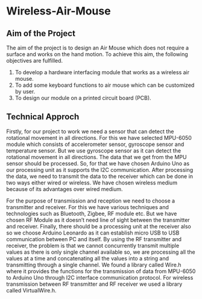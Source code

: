 # Wireless-Air-Mouse

## Aim of the Project
The aim of the project is to design an Air Mouse which does not require a surface and works on the hand motion. To achieve this aim, the following objectives are fulfilled.
1. To develop a hardware interfacing module that works as a wireless air mouse.<br/>
2. To add some keyboard functions to air mouse which can be customized by user.<br/>
3. To design our module on a printed circuit board (PCB).

## Technical Approch
Firstly, for our project to work we need a sensor that can detect the rotational movement in all directions. For this we have selected MPU-6050 module which consists of accelerometer sensor, gyroscope sensor and temperature sensor. But we use gyroscope sensor as it can detect the rotational movement in all directions. The data that we get from the MPU sensor should be processed. So, for that we have chosen Arduino Uno as our processing unit as it supports the I2C communication. After processing the data, we need to transmit the data to the receiver which can be done in two ways either wired or wireless. We have chosen wireless medium because of its advantages over wired medium. <br/>

For the purpose of transmission and reception we need to choose a transmitter and receiver. For this we have various techniques and technologies such as Bluetooth, Zigbee, RF module etc. But we have chosen RF Module as it doesn’t need line of sight between the transmitter and receiver. Finally, there should be a processing unit at the receiver also so we choose Arduino Leonardo as it can establish micro USB to USB communication between PC and itself. By using the RF transmitter and receiver, the problem is that we cannot concurrently transmit multiple values as there is only single channel available so, we are processing all the values at a time and concatenating all the values into a string and transmitting through a single channel. We found a library called Wire.h where it provides the functions for the transmission of data from MPU-6050 to Arduino Uno through I2C interface communication protocol. For wireless transmission between RF transmitter and RF receiver we used a library called VirtualWire.h.
